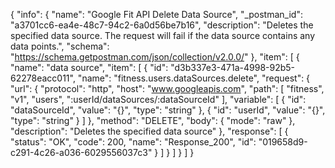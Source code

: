 {
  "info": {
    "name": "Google Fit API Delete Data Source",
    "_postman_id": "a3701cc6-ea4e-48c7-94c2-6a0d56be7b16",
    "description": "Deletes the specified data source. The request will fail if the data source contains any data points.",
    "schema": "https://schema.getpostman.com/json/collection/v2.0.0/"
  },
  "item": [
    {
      "name": "data source",
      "item": [
        {
          "id": "d3b337e3-471a-4998-92b5-62278eacc011",
          "name": "fitness.users.dataSources.delete",
          "request": {
            "url": {
              "protocol": "http",
              "host": "www.googleapis.com",
              "path": [
                "fitness",
                "v1",
                "users",
                ":userId/dataSources/:dataSourceId"
              ],
              "variable": [
                {
                  "id": "dataSourceId",
                  "value": "{}",
                  "type": "string"
                },
                {
                  "id": "userId",
                  "value": "{}",
                  "type": "string"
                }
              ]
            },
            "method": "DELETE",
            "body": {
              "mode": "raw"
            },
            "description": "Deletes the specified data source"
          },
          "response": [
            {
              "status": "OK",
              "code": 200,
              "name": "Response_200",
              "id": "019658d9-c291-4c26-a036-6029556037c3"
            }
          ]
        }
      ]
    }
  ]
}